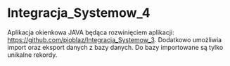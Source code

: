 # Integracja_Systemow_4
Aplikacja okienkowa JAVA będąca rozwinięciem aplikacji: https://github.com/pioblaz/Integracja_Systemow_3.
Dodatkowo umożliwia import oraz eksport danych z bazy danych.
Do bazy importowane są tylko unikalne rekordy.
